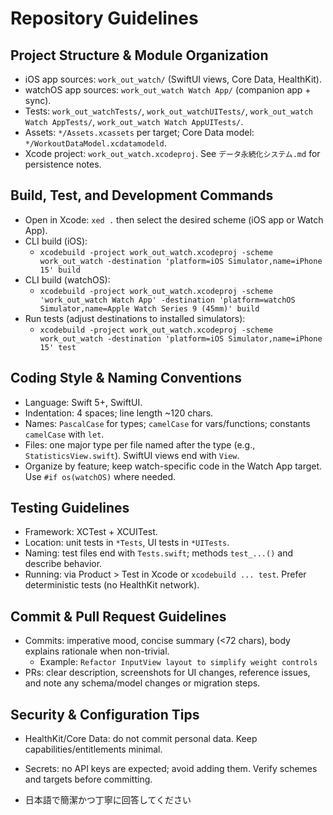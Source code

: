 # Repository Guidelines

## Project Structure & Module Organization
- iOS app sources: `work_out_watch/` (SwiftUI views, Core Data, HealthKit).
- watchOS app sources: `work_out_watch Watch App/` (companion app + sync).
- Tests: `work_out_watchTests/`, `work_out_watchUITests/`, `work_out_watch Watch AppTests/`, `work_out_watch Watch AppUITests/`.
- Assets: `*/Assets.xcassets` per target; Core Data model: `*/WorkoutDataModel.xcdatamodeld`.
- Xcode project: `work_out_watch.xcodeproj`. See `データ永続化システム.md` for persistence notes.

## Build, Test, and Development Commands
- Open in Xcode: `xed .` then select the desired scheme (iOS app or Watch App).
- CLI build (iOS):
  - `xcodebuild -project work_out_watch.xcodeproj -scheme work_out_watch -destination 'platform=iOS Simulator,name=iPhone 15' build`
- CLI build (watchOS):
  - `xcodebuild -project work_out_watch.xcodeproj -scheme 'work_out_watch Watch App' -destination 'platform=watchOS Simulator,name=Apple Watch Series 9 (45mm)' build`
- Run tests (adjust destinations to installed simulators):
  - `xcodebuild -project work_out_watch.xcodeproj -scheme work_out_watch -destination 'platform=iOS Simulator,name=iPhone 15' test`

## Coding Style & Naming Conventions
- Language: Swift 5+, SwiftUI.
- Indentation: 4 spaces; line length ~120 chars.
- Names: `PascalCase` for types; `camelCase` for vars/functions; constants `camelCase` with `let`.
- Files: one major type per file named after the type (e.g., `StatisticsView.swift`). SwiftUI views end with `View`.
- Organize by feature; keep watch-specific code in the Watch App target. Use `#if os(watchOS)` where needed.

## Testing Guidelines
- Framework: XCTest + XCUITest.
- Location: unit tests in `*Tests`, UI tests in `*UITests`.
- Naming: test files end with `Tests.swift`; methods `test_...()` and describe behavior.
- Running: via Product > Test in Xcode or `xcodebuild ... test`. Prefer deterministic tests (no HealthKit network).

## Commit & Pull Request Guidelines
- Commits: imperative mood, concise summary (<72 chars), body explains rationale when non-trivial.
  - Example: `Refactor InputView layout to simplify weight controls`
- PRs: clear description, screenshots for UI changes, reference issues, and note any schema/model changes or migration steps.

## Security & Configuration Tips
- HealthKit/Core Data: do not commit personal data. Keep capabilities/entitlements minimal.
- Secrets: no API keys are expected; avoid adding them. Verify schemes and targets before committing.

- 日本語で簡潔かつ丁寧に回答してください